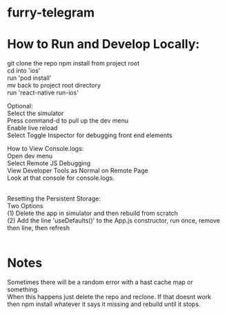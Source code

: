 # furry-telegram


# How to Run and Develop Locally:

git clone the repo
npm install from project root  
cd into 'ios'  
run 'pod install'  
mv back to project root directory  
run 'react-native run-ios' 
<br>

Optional:  
Select the simulator    
Press command-d to pull up the dev menu   
Enable live reload   
Select Toggle Inspector for debugging front end elements 
<br>

How to View Console.logs:  
Open dev menu  
Select Remote JS Debugging  
View Developer Tools as Normal on Remote Page  
Look at that console for console.logs.  
<br>

Resetting the Persistent Storage:  
Two Options  
(1) Delete the app in simulator and then rebuild from scratch  
(2) Add the line 'useDefaults()' to the App.js constructor, run once, remove then line, then refresh  
<br>

# Notes

Sometimes there will be a random error with a hast cache map or something.  
When this happens just delete the repo and reclone. If that doesnt work then npm install whatever it says it missing and rebuild until it stops. 

